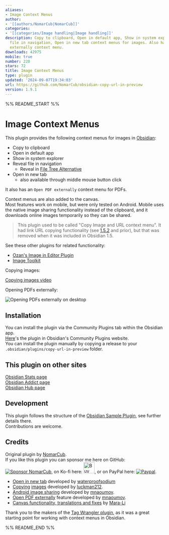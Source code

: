 ```yaml
---
aliases:
- Image Context Menus
author:
- '[[authors/NomarCub|NomarCub]]'
categories:
- '[[categories/Image handling|Image handling]]'
description: Copy to clipboard, Open in default app, Show in system explorer, Reveal
  file in navigation, Open in new tab context menus for images. Also has an pen PDF
  externally context menu.
downloads: 42975
mobile: true
number: 220
stars: 72
title: Image Context Menus
type: plugin
updated: '2024-09-07T19:34:03'
url: https://github.com/NomarCub/obsidian-copy-url-in-preview
version: 1.9.1
---
```


%% README_START %%

# Image Context Menus

This plugin provides the following context menus for images in [Obsidian](https://obsidian.md/):
- Copy to clipboard
- Open in default app
- Show in system explorer
- Reveal file in navigation
  - Reveal in [File Tree Alternative](https://github.com/ozntel/file-tree-alternative)
- Open in new tab
  - also available through middle mouse button click

It also has an `Open PDF externally` context menu for PDFs.

Context menus are also added to the canvas.  
Most features work on mobile, but were only tested on Android. Mobile uses the native image sharing functionality instead of the clipboard, and it downloads online images temporarily so they can be shared.

> This plugin used to be called "Copy Image and URL context menu". It had link URL copying functionality (see [1.5.2](https://github.com/NomarCub/obsidian-copy-url-in-preview/tree/1.5.2) and prior), but that was removed when it was included in Obsidian 1.5.

See these other plugins for related functionality:
- [Ozan's Image in Editor Plugin](https://github.com/ozntel/oz-image-in-editor-obsidian)
- [Image Toolkit](https://github.com/sissilab/obsidian-image-toolkit)

Copying images:

[Copying images video](https://user-images.githubusercontent.com/1992842/132140547-fead74c1-4bec-489a-945c-f28cbba43493.mp4)

Opening PDFs externally:

![Opening PDFs externally on desktop](https://user-images.githubusercontent.com/5298006/171170626-5a94f5dc-61fc-4661-a9f2-38a0fb0181f5.gif)

## Installation

You can install the plugin via the Community Plugins tab within the Obsidian app.  
[Here](https://obsidian.md/plugins?id=copy-url-in-preview)'s the plugin in Obsidian's Community Plugins website.  
You can install the plugin manually by copying a release to your `.obsidian/plugins/copy-url-in-preview` folder.

## This plugin on other sites

[Obsidian Stats page](https://www.moritzjung.dev/obsidian-stats/plugins/copy-url-in-preview/)  
[Obsidian Addict page](https://obsidianaddict.com/plugin/copy-url-in-preview/)  
[Obsidian Hub page](https://publish.obsidian.md/hub/02+-+Community+Expansions/02.05+All+Community+Expansions/Plugins/copy-url-in-preview)

## Development

This plugin follows the structure of the [Obsidian Sample Plugin](https://github.com/obsidianmd/obsidian-sample-plugin), see further details there.  
Contributions are welcome.

## Credits

Original plugin by [NomarCub](https://github.com/NomarCub).  
If you like this plugin you can sponsor me here on GitHub: [![Sponsor NomarCub](https://img.shields.io/static/v1?label=Sponsor%20NomarCub&message=%E2%9D%A4&logo=GitHub&color=%23fe8e86)](https://github.com/sponsors/NomarCub), on Ko-fi here: <a href='https://ko-fi.com/nomarcub' target='_blank'><img height='35' src='https://az743702.vo.msecnd.net/cdn/kofi3.png?v=0' alt='Buy Me a Coffee at ko-fi.com' /></a>, or on PayPal here: [![Paypal](https://img.shields.io/badge/paypal-nomarcub-yellow?style=social&logo=paypal)](https://paypal.me/nomarcub).

- [Open in new tab](https://github.com/NomarCub/obsidian-copy-url-in-preview/pull/37) developed by [waterproofsodium](https://github.com/waterproofsodium)
- [Copying](https://github.com/NomarCub/obsidian-copy-url-in-preview/pull/2) [images](https://github.com/NomarCub/obsidian-copy-url-in-preview/pull/3) developed by [luckman212](https://github.com/luckman212).
- [Android image sharing](https://github.com/NomarCub/obsidian-copy-url-in-preview/issues/5) developed by [mnaoumov](https://github.com/mnaoumov).
- [Open PDF externally](https://github.com/NomarCub/obsidian-copy-url-in-preview/issues/9) feature developed by [mnaoumov](https://github.com/mnaoumov).
- [Canvas functionality, translations and fixes](https://github.com/NomarCub/obsidian-copy-url-in-preview/pull/40) by [Mara-Li](https://github.com/Mara-Li)

Thank you to the makers of the [Tag Wrangler plugin](https://github.com/pjeby/tag-wrangler), as it was a great starting point for working with context menus in Obsidian.


%% README_END %%
